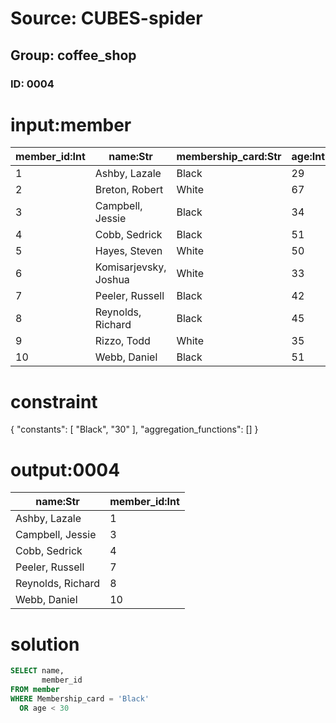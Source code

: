 # Source: CUBES-spider
## Group: coffee_shop
### ID: 0004

# input:member

| member_id:Int | name:Str | membership_card:Str | age:Int | time_of_purchase:Int | level_of_membership:Int | address:Str |
|---|---|---|---|---|---|---|
| 1 | Ashby, Lazale | Black | 29 | 18 | 5 | Hartford |
| 2 | Breton, Robert | White | 67 | 41 | 4 | Waterbury |
| 3 | Campbell, Jessie | Black | 34 | 20 | 6 | Hartford |
| 4 | Cobb, Sedrick | Black | 51 | 27 | 2 | Waterbury |
| 5 | Hayes, Steven | White | 50 | 44 | 3 | Cheshire |
| 6 | Komisarjevsky, Joshua | White | 33 | 26 | 2 | Cheshire |
| 7 | Peeler, Russell | Black | 42 | 26 | 6 | Bridgeport |
| 8 | Reynolds, Richard | Black | 45 | 24 | 1 | Waterbury |
| 9 | Rizzo, Todd | White | 35 | 18 | 4 | Waterbury |
| 10 | Webb, Daniel | Black | 51 | 27 | 22 | Hartford |

# constraint

{
  "constants": [
    "Black",
    "30"
  ],
  "aggregation_functions": []
}

# output:0004

| name:Str | member_id:Int |
|---|---|
| Ashby, Lazale | 1 |
| Campbell, Jessie | 3 |
| Cobb, Sedrick | 4 |
| Peeler, Russell | 7 |
| Reynolds, Richard | 8 |
| Webb, Daniel | 10 |

# solution

```sql
SELECT name,
       member_id
FROM member
WHERE Membership_card = 'Black'
  OR age < 30
```
